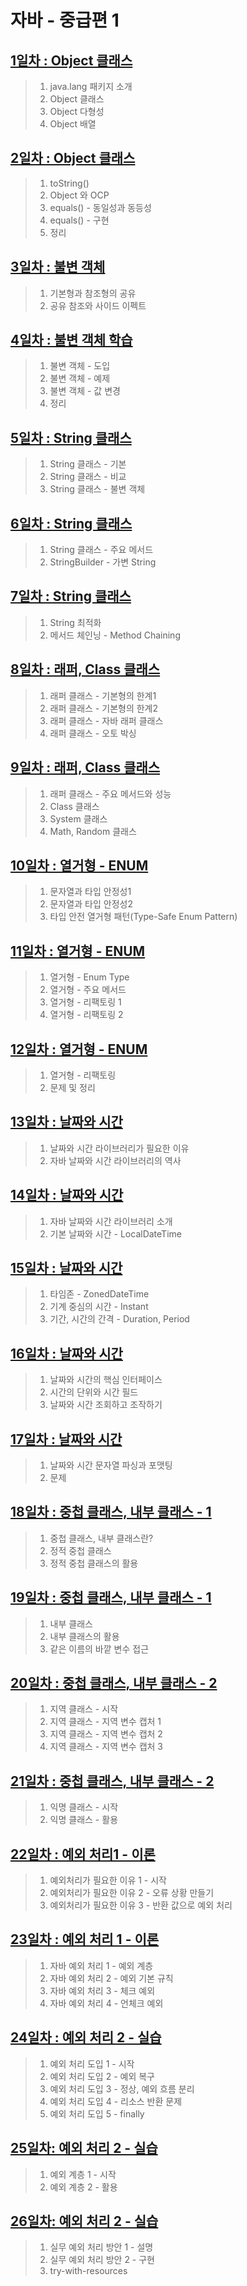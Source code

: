 # 자바 - 중급편 1

## [1일차 : Object 클래스](https://github.com/LegdayDev/Java-Middle-1/blob/master/src/resources/md/day01.md)
> 1. java.lang 패키지 소개
> 2. Object 클래스
> 3. Object 다형성
> 4. Object 배열

## [2일차 : Object 클래스](https://github.com/LegdayDev/Java-Middle-1/blob/master/src/resources/md/day02.md)
> 1. toString()
> 2. Object 와 OCP
> 3. equals() - 동일성과 동등성
> 4. equals() - 구현
> 5. 정리

## [3일차 : 불변 객체](https://github.com/LegdayDev/Java-Middle-1/blob/master/src/resources/md/day03.md)
> 1. 기본형과 참조형의 공유
> 2. 공유 참조와 사이드 이펙트

## [4일차 : 불변 객체 학습](https://github.com/LegdayDev/Java-Middle-1/blob/master/src/resources/md/day04.md)
> 1. 불변 객체 - 도입
> 2. 불변 객체 - 예제
> 3. 불변 객체 - 값 변경
> 4. 정리

## [5일차 : String 클래스](https://github.com/LegdayDev/Java-Middle-1/blob/master/src/resources/md/day05.md)
> 1. String 클래스 - 기본
> 2. String 클래스 - 비교
> 3. String 클래스 - 불변 객체

## [6일차 : String 클래스](https://github.com/LegdayDev/Java-Middle-1/blob/master/src/resources/md/day06.md)
> 1. String 클래스 - 주요 메서드 
> 2. StringBuilder - 가변 String

## [7일차 : String 클래스](https://github.com/LegdayDev/Java-Middle-1/blob/master/src/resources/md/day07.md)
> 1. String 최적화
> 2. 메서드 체인닝 - Method Chaining

## [8일차 : 래퍼, Class 클래스](https://github.com/LegdayDev/Java-Middle-1/blob/master/src/resources/md/day08.md)
> 1. 래퍼 클래스 - 기본형의 한계1
> 2. 래퍼 클래스 - 기본형의 한계2
> 3. 래퍼 클래스 - 자바 래퍼 클래스
> 4. 래퍼 클래스 - 오토 박싱

## [9일차 : 래퍼, Class 클래스](https://github.com/LegdayDev/Java-Middle-1/blob/master/src/resources/md/day09.md)
> 1. 래퍼 클래스 - 주요 메서드와 성능
> 2. Class 클래스
> 3. System 클래스 
> 4. Math, Random 클래스

## [10일차 : 열거형 - ENUM](https://github.com/LegdayDev/Java-Middle-1/blob/master/src/resources/md/day10.md)
> 1. 문자열과 타입 안정성1
> 2. 문자열과 타입 안정성2
> 3. 타입 안전 열거형 패턴(Type-Safe Enum Pattern)

## [11일차 : 열거형 - ENUM](https://github.com/LegdayDev/Java-Middle-1/blob/master/src/resources/md/day11.md)
> 1. 열거형 - Enum Type
> 2. 열거형 - 주요 메서드
> 3. 열거형 - 리팩토링 1
> 4. 열거형 - 리팩토링 2

## [12일차 : 열거형 - ENUM](https://github.com/LegdayDev/Java-Middle-1/blob/master/src/resources/md/day12.md)
> 1. 열거형 - 리팩토링
> 2. 문제 및 정리

## [13일차 : 날짜와 시간](https://github.com/LegdayDev/Java-Middle-1/blob/master/src/resources/md/day13.md)
> 1. 날짜와 시간 라이브러리가 필요한 이유
> 2. 자바 날짜와 시간 라이브러리의 역사

## [14일차 : 날짜와 시간](https://github.com/LegdayDev/Java-Middle-1/blob/master/src/resources/md/day14.md)
> 1. 자바 날짜와 시간 라이브러리 소개
> 2. 기본 날짜와 시간 - LocalDateTime

## [15일차 : 날짜와 시간](https://github.com/LegdayDev/Java-Middle-1/blob/master/src/resources/md/day15.md)
> 1. 타임존 - ZonedDateTime
> 2. 기계 중심의 시간 - Instant
> 3. 기간, 시간의 간격 - Duration, Period

## [16일차 : 날짜와 시간](https://github.com/LegdayDev/Java-Middle-1/blob/master/src/resources/md/day16.md)
> 1. 날짜와 시간의 핵심 인터페이스
> 2. 시간의 단위와 시간 필드
> 3. 날짜와 시간 조회하고 조작하기

## [17일차 : 날짜와 시간](https://github.com/LegdayDev/Java-Middle-1/blob/master/src/resources/md/day17.md)
> 1. 날짜와 시간 문자열 파싱과 포맷팅
> 2. 문제

## [18일차 : 중첩 클래스, 내부 클래스 - 1](https://github.com/LegdayDev/Java-Middle-1/blob/master/src/resources/md/day18.md)
> 1. 중첩 클래스, 내부 클래스란?
> 2. 정적 중첩 클래스
> 3. 정적 중첩 클래스의 활용

## [19일차 : 중첩 클래스, 내부 클래스 - 1](https://github.com/LegdayDev/Java-Middle-1/blob/master/src/resources/md/day19.md)
> 1. 내부 클래스
> 2. 내부 클래스의 활용
> 3. 같은 이름의 바깥 변수 접근

## [20일차 : 중첩 클래스, 내부 클래스 - 2](https://github.com/LegdayDev/Java-Middle-1/blob/master/src/resources/md/day20.md)
> 1. 지역 클래스 - 시작
> 2. 지역 클래스 - 지역 변수 캡처 1
> 3. 지역 클래스 - 지역 변수 캡처 2
> 4. 지역 클래스 - 지역 변수 캡처 3

## [21일차 : 중첩 클래스, 내부 클래스 - 2](https://github.com/LegdayDev/Java-Middle-1/blob/master/src/resources/md/day21.md)
> 1. 익명 클래스 - 시작
> 2. 익명 클래스 - 활용

## [22일차 : 예외 처리1 - 이론](https://github.com/LegdayDev/Java-Middle-1/blob/master/src/resources/md/day22.md)
> 1. 예외처리가 필요한 이유 1 - 시작
> 2. 예외처리가 필요한 이유 2 - 오류 상황 만들기
> 3. 예외처리가 필요한 이유 3 - 반환 값으로 예외 처리

## [23일차 : 예외 처리 1 - 이론](https://github.com/LegdayDev/Java-Middle-1/blob/master/src/resources/md/day23.md)
> 1. 자바 예외 처리 1 - 예외 계층
> 2. 자바 예외 처리 2 - 예외 기본 규칙
> 3. 자바 예외 처리 3 - 체크 예외
> 4. 자바 예외 처리 4 - 언체크 예외

## [24일차 : 예외 처리 2 - 실습](https://github.com/LegdayDev/Java-Middle-1/blob/master/src/resources/md/day24.md)
> 1. 예외 처리 도입 1 - 시작
> 2. 예외 처리 도입 2 - 예외 복구
> 3. 예외 처리 도입 3 - 정상, 예외 흐름 분리
> 4. 예외 처리 도입 4 - 리소스 반환 문제
> 5. 예외 처리 도입 5 - finally

## [25일차: 예외 처리 2 - 실습](https://github.com/LegdayDev/Java-Middle-1/blob/master/src/resources/md/day25.md)
> 1. 예외 계층 1 - 시작
> 2. 예외 계층 2 - 활용

## [26일차: 예외 처리 2 - 실습](https://github.com/LegdayDev/Java-Middle-1/blob/master/src/resources/md/day26.md)
> 1. 실무 예외 처리 방안 1 - 설명
> 2. 실무 예외 처리 방안 2 - 구현
> 3. try-with-resources